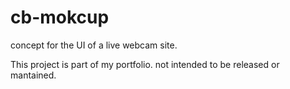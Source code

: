 # cb-mokcup
concept for the UI of a live webcam site.

This project is part of my portfolio. not intended to be released or mantained.
